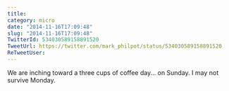 ```yaml
---
title: 
category: micro
date: "2014-11-16T17:09:48"
slug: "2014-11-16T17:09:48"
TwitterId: 534030589158891520
TweetUrl: https://twitter.com/mark_philpot/status/534030589158891520
ReTweetUser: 
---
```


We are inching toward a three cups of coffee day... on Sunday. I may not survive Monday.